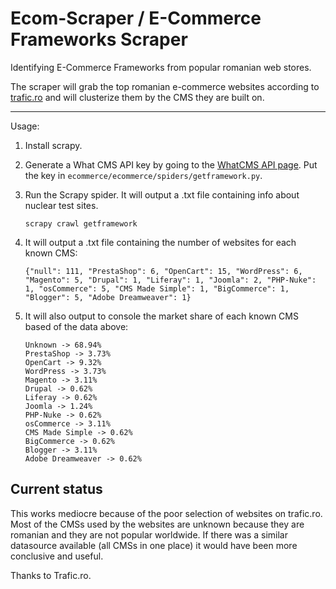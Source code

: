 # Ecom-Scraper / E-Commerce Frameworks Scraper

Identifying E-Commerce Frameworks from popular romanian web stores.

The scraper will grab the top romanian e-commerce websites according to [trafic.ro](http://trafic.ro) and will clusterize them by the CMS they are built on.

-----------------------------------

Usage:

1. Install scrapy.

2. Generate a What CMS API key by going to the [WhatCMS API page](https://whatcms.org/APIKey). 
   Put the key in `ecommerce/ecommerce/spiders/getframework.py`.

3. Run the Scrapy spider. It will output a .txt file containing info about nuclear test sites.
    ```
    scrapy crawl getframework
    ```

4. It will output a .txt file containing the number of websites for each known CMS:
    ```
    {"null": 111, "PrestaShop": 6, "OpenCart": 15, "WordPress": 6, "Magento": 5, "Drupal": 1, "Liferay": 1, "Joomla": 2, "PHP-Nuke": 1, "osCommerce": 5, "CMS Made Simple": 1, "BigCommerce": 1, "Blogger": 5, "Adobe Dreamweaver": 1}
    ```

5. It will also output to console the market share of each known CMS based of the data above:
    ```
    Unknown -> 68.94%
    PrestaShop -> 3.73%
    OpenCart -> 9.32%
    WordPress -> 3.73%
    Magento -> 3.11%
    Drupal -> 0.62%
    Liferay -> 0.62%
    Joomla -> 1.24%
    PHP-Nuke -> 0.62%
    osCommerce -> 3.11%
    CMS Made Simple -> 0.62%
    BigCommerce -> 0.62%
    Blogger -> 3.11%
    Adobe Dreamweaver -> 0.62%
    ```

    
## Current status

This works mediocre because of the poor selection of websites on trafic.ro. Most of the CMSs used by the websites are unknown because they are romanian and they are not popular worldwide. If there was a similar datasource available (all CMSs in one place) it would have been more conclusive and useful.

Thanks to Trafic.ro.